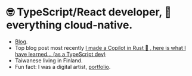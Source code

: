 # :nerd_face: TypeScript/React developer, :hugs: everything cloud-native.

- [Blog](https://dev.to/chenhunghan).
- Top blog post most recently [I made a Copilot in Rust 🦀 , here is what I have learned... (as a TypeScript dev)](https://dev.to/chenhunghan/i-made-a-copilot-in-rust-here-is-what-i-have-learned-as-a-typescript-dev-52md)
- Taiwanese living in Finland.
- Fun fact: I was a digital artist, [portfolio](https://chenhunghan.github.io/).
